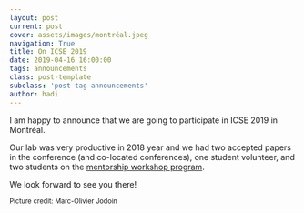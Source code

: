 ```yaml
---
layout: post
current: post
cover: assets/images/montréal.jpeg
navigation: True
title: On ICSE 2019
date: 2019-04-16 16:00:00
tags: announcements
class: post-template
subclass: 'post tag-announcements'
author: hadi
---
```


I am happy to announce that we are going to participate in ICSE 2019 in Montréal. 

Our lab was very productive in 2018 year and we had two accepted papers in the conference (and co-located conferences), one student volunteer, and two students on the [mentorship workshop program](https://2019.icse-conferences.org/track/icse-2019-Software-Engineering-Mentoring-Workshop).

We look forward to see you there!


<small>Picture credit: Marc-Olivier Jodoin</small>